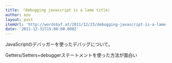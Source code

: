```yaml
---
title: 『debugging javascript is a lame title』
author: azu
layout: post
itemUrl: 'http://wordsbyf.at/2011/12/23/debugging-javascript-is-a-lame-title/'
date: '2011-12-31T15:00:00.000Z'
---
```

JavaScriptのデバッガーを使ったデバッグについて。

Getters/Setters+debuggerステートメントを使った方法が面白い
